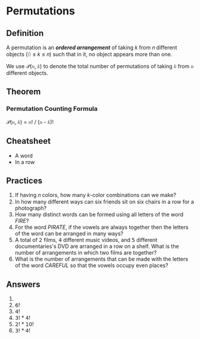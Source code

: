 # Permutations

## Definition

A permutation is an ***ordered arrangement*** of taking &#x1D458; from &#x1D45B; different objects (&#x1D7F6; &#x2264; &#x1D458; &#x2264; &#x1D45B;) such that in it, no object appears more than one.

We use &#x1D4AB;(&#x1D45B;, &#x1D458;) to denote the total number of permutations of taking &#x1D458; from &#x1D45B; different objects.

## Theorem

### Permutation Counting Formula

&#x1D4AB;(&#x1D45B;, &#x1D458;) = &#x1D45B;! / (&#x1D45B; - &#x1D458;)!

## Cheatsheet

- A word
- In a row

## Practices

1. If having &#x1D45B; colors, how many &#x1D458;-color combinations can we make?
1. In how many different ways can six friends sit on six chairs in a row for a photograph?
1. How many distinct words can be formed using all letters of the word <i>FIRE</i>?
1. For the word <i>PIRATE</i>, if the vowels are always together then the letters of the word can be arranged in many ways?
1. A total of 𝟤 films, 𝟦 different music videos, and 𝟧 different documentaries's DVD are arranged in a row on a shelf. What is the number of arrangements in which two films are together?
1. What is the number of arrangements that can be made with the letters of the word <i>CAREFUL</i> so that the vowels occupy even places?


## Answers

1. 
1. 𝟨!
1. 𝟦!
1. 𝟥! * 𝟦!
1. 𝟤! * 𝟣𝟢!
1. 𝟥! * 𝟦!